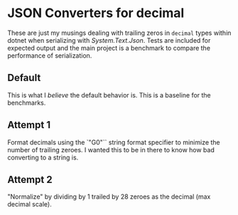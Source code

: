# JSON Converters for decimal

These are just my musings dealing with trailing zeros in `decimal` types within dotnet when serializing with *System.Text.Json*. Tests are included for expected output and the main project is a benchmark to compare the performance of serialization.

## Default

This is what I *believe* the default behavior is. This is a baseline for the benchmarks.

## Attempt 1

Format decimals using the `"G0"`` string format specifier to minimize the number of trailing zeroes. I wanted this to be in there to know how bad converting to a string is.

## Attempt 2

"Normalize" by dividing by 1 trailed by 28 zeroes as the decimal (max decimal scale).
